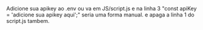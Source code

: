 Adicione sua apikey ao .env ou va em JS/script.js
e na linha 3 
"const apiKey = 'adicione sua apikey aqui';" seria uma forma manual.
e apaga a linha 1 do script.js tambem.
